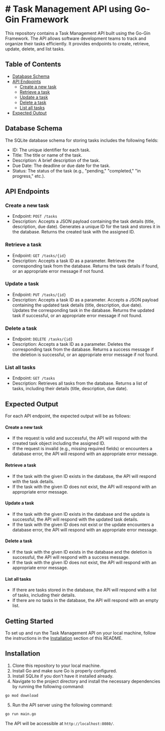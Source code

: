 # # Task Management API using Go-Gin Framework

This repository contains a Task Management API built using the Go-Gin Framework. The API allows software development teams to track and organize their tasks efficiently. It provides endpoints to create, retrieve, update, delete, and list tasks.

## Table of Contents

- [Database Schema](#database-schema)
- [API Endpoints](#api-endpoints)
  - [Create a new task](#create-a-new-task)
  - [Retrieve a task](#retrieve-a-task)
  - [Update a task](#update-a-task)
  - [Delete a task](#delete-a-task)
  - [List all tasks](#list-all-tasks)
- [Expected Output](#expected-output)

## Database Schema

The SQLite database schema for storing tasks includes the following fields:

- ID: The unique identifier for each task.
- Title: The title or name of the task.
- Description: A brief description of the task.
- Due Date: The deadline or due date for the task.
- Status: The status of the task (e.g., "pending," "completed," "in progress," etc.).

## API Endpoints

### Create a new task

- Endpoint: `POST /tasks`
- Description: Accepts a JSON payload containing the task details (title, description, due date). Generates a unique ID for the task and stores it in the database. Returns the created task with the assigned ID.

### Retrieve a task

- Endpoint: `GET /tasks/{id}`
- Description: Accepts a task ID as a parameter. Retrieves the corresponding task from the database. Returns the task details if found, or an appropriate error message if not found.

### Update a task

- Endpoint: `PUT /tasks/{id}`
- Description: Accepts a task ID as a parameter. Accepts a JSON payload containing the updated task details (title, description, due date). Updates the corresponding task in the database. Returns the updated task if successful, or an appropriate error message if not found.

### Delete a task

- Endpoint: `DELETE /tasks/{id}`
- Description: Accepts a task ID as a parameter. Deletes the corresponding task from the database. Returns a success message if the deletion is successful, or an appropriate error message if not found.

### List all tasks

- Endpoint: `GET /tasks`
- Description: Retrieves all tasks from the database. Returns a list of tasks, including their details (title, description, due date).

## Expected Output

For each API endpoint, the expected output will be as follows:

#### Create a new task

- If the request is valid and successful, the API will respond with the created task object including the assigned ID.
- If the request is invalid (e.g., missing required fields) or encounters a database error, the API will respond with an appropriate error message.

#### Retrieve a task

- If the task with the given ID exists in the database, the API will respond with the task details.
- If the task with the given ID does not exist, the API will respond with an appropriate error message.

#### Update a task

- If the task with the given ID exists in the database and the update is successful, the API will respond with the updated task details.
- If the task with the given ID does not exist or the update encounters a database error, the API will respond with an appropriate error message.

#### Delete a task

- If the task with the given ID exists in the database and the deletion is successful, the API will respond with a success message.
- If the task with the given ID does not exist, the API will respond with an appropriate error message.

#### List all tasks

- If there are tasks stored in the database, the API will respond with a list of tasks, including their details.
- If there are no tasks in the database, the API will respond with an empty list.

## Getting Started

To set up and run the Task Management API on your local machine, follow the instructions in the [Installation](#installation) section of this README.

## Installation

1. Clone this repository to your local machine.
2. Install Go and make sure Go is properly configured.
3. Install SQLite if you don't have it installed already.
4. Navigate to the project directory and install the necessary dependencies by running the following command:

```bash
go mod download
```

5. Run the API server using the following command:

```bash
go run main.go
```

The API will be accessible at `http://localhost:8080/`.

